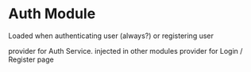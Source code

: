 # Auth Module

Loaded when authenticating user (always?) or registering user

provider for Auth Service.  injected in other modules
provider for Login / Register page
